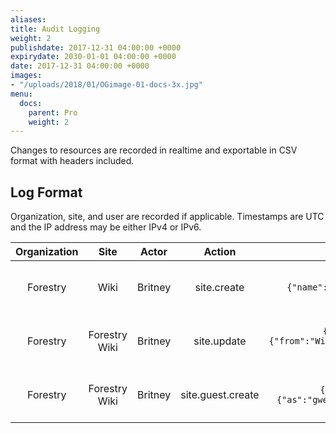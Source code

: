 ```yaml
---
aliases:
title: Audit Logging
weight: 2
publishdate: 2017-12-31 04:00:00 +0000
expirydate: 2030-01-01 04:00:00 +0000
date: 2017-12-31 04:00:00 +0000
images:
- "/uploads/2018/01/OGimage-01-docs-3x.jpg"
menu:
  docs:
    parent: Pro
    weight: 2
---
```


Changes to resources are recorded in realtime and exportable in CSV format with headers included.

## Log Format

Organization, site, and user are recorded if applicable. Timestamps are UTC and the IP address may be either IPv4 or IPv6.

| **Organization** | **Site**      | **Actor** | **Action**        | **Fields**                                      | **IPAddress** | **Timestamp**           |
|:----------------:|:-------------:|:---------:|:-----------------:|:-----------------------------------------------:|:-------------:|:-----------------------:|
| Forestry         | Wiki          | Britney   | site.create       | `{"name":{"as":"Wiki"}}`                        | 127.0.0.1 | 2019-02-21 22:45:28 UTC |
| Forestry         | Forestry Wiki | Britney   | site.update       | `{"name":{"from":"Wiki","to":"Forestry Wiki"}}` | 127.0.0.1 | 2019-02-21 22:45:28 UTC |
| Forestry         | Forestry Wiki | Britney   | site.guest.create | `{"email":{"as":"gwen@example.com"}}`           | 127.0.0.1 | 2019-02-21 22:45:28 UTC |